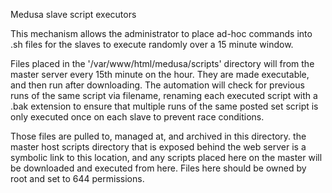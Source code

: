 Medusa slave script executors

This mechanism allows the administrator to place ad-hoc commands into .sh files for the
slaves to execute randomly over a 15 minute window.

Files placed in the '/var/www/html/medusa/scripts' directory will from the master server 
every 15th minute on the hour.  They are made executable, and then run after downloading.
The automation will check for previous runs of the same script via filename, renaming 
each executed script with a .bak extension to ensure that multiple runs of the same posted 
set script is only executed once on each slave to prevent race conditions.

Those files are pulled to, managed at, and archived in this directory.  the master host 
scripts directory that is exposed behind the web server is a symbolic link to this location,
and any scripts placed here on the master will be downloaded and executed from here.  Files 
here should be owned by root and set to 644 permissions.
